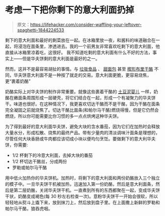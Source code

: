 # 考虑一下把你剩下的意大利面扔掉

> 原文：<https://lifehacker.com/consider-waffling-your-leftover-spaghetti-1844224533>

剩下的意大利面和最好的剩菜放在一起。在冰箱里放一夜，和酱料的味道融合在一起，将浸泡在面条里，渗透进去。我的一个前男友非常喜欢吃剩下的意大利面，他直接从冰箱里凉着吃，这很好。 我不知道吃剩的意大利面有什么不好的方法，事实上——但是华夫饼剩的意大利面是最好的之一。



然而，这并不是最容易胡扯的事情。与 [垃圾食品](https://skillet.lifehacker.com/cook-spam-in-your-waffle-maker-1840879423) 、 [甜面包](https://skillet.lifehacker.com/you-should-waffle-a-honeybun-1843905346) 甚至 [楔形布里干酪](https://skillet.lifehacker.com/fuck-it-lets-waffle-some-cheese-1842412271) 不同，华夫饼意大利面不是一种按了就走的交易。意大利面更脆，更容易烧焦，更“裹着奶酪”

奶酪实际上对华夫饼的制作非常重要。就像这些裹着干酪的 [土豆泥婴儿](https://skillet.lifehacker.com/make-these-parm-crusted-waffles-with-leftover-mashed-po-1840055015) 一样，奶酪在嫩面条周围形成一层硬壳，将它们结合在一起，形成一个有凝聚力的华夫饼干。味道也很好。在这种情况下，我更喜欢切达干酪而不是干酪，因为干酪在面条完全凝固之前就烧焦了。切达干酪比面条(和帕尔马干酪)燃烧得慢，但是它仍然会燃烧，所以你可能需要比你习惯的多一点点烘烤这种华夫饼。

为了得到最好的意大利面华夫饼，避免大块的含水番茄，因为它们在加热时会释放大量水分，形成松散、烧焦的最终产品。带有少量肉的清淡调味汁面条是理想的，尽管任何大块香肠或牛肉都应该切成小块以便均匀烹饪。要做剩下的意大利华夫饼，你需要:

*   1/2 杯剩下的冷意大利面，去掉大块的番茄
*   1/2 杯切达干酪丝，分成两份
*   罗勒或帕尔马干酪

用中低火加热你的华夫饼机。加热时，将剩下的意大利面和两份奶酪放入三个独立的模子中。一旦华夫饼干机被加热，迅速加入第一份奶酪，然后是意大利面条，然后是第二层奶酪，关闭华夫饼干机。一直煮到所有的东西都聚在一起，变成华夫饼干状，奶酪变成褐色(每 30 秒左右检查一次)。意粉华夫饼干一开始会很软，所以轻轻地从熨斗上撬下来，放到抹刀上，然后放到盘子里。在上面撒上新鲜的罗勒和帕尔马干酪，狼吞虎咽。